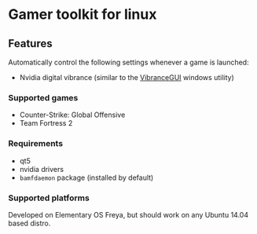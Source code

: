 # Gamer toolkit for linux

## Features

Automatically control the following settings whenever a game is launched:

* Nvidia digital vibrance (similar to the [VibranceGUI](http://vibrance.pushre.de/) windows utility)

### Supported games

* Counter-Strike: Global Offensive
* Team Fortress 2

### Requirements

* qt5
* nvidia drivers
* `bamfdaemon` package (installed by default)

### Supported platforms

Developed on Elementary OS Freya, but should work on any Ubuntu 14.04 based distro.
